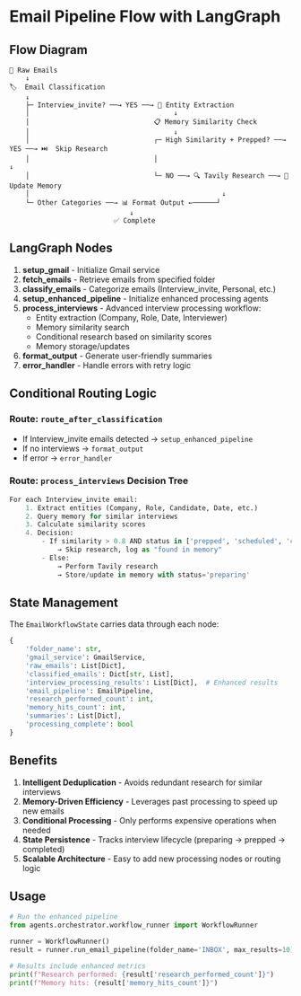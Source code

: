 # Email Pipeline Flow with LangGraph

## Flow Diagram

```
📧 Raw Emails
    ↓
🏷️  Email Classification
    ↓
    ├─ Interview_invite? ──→ YES ──→ 🧠 Entity Extraction
    │                                    ↓
    │                               📋 Memory Similarity Check
    │                                    ↓
    │                               ┌─ High Similarity + Prepped? ──→ YES ──→ ⏭️  Skip Research
    │                               │                                          ↓
    │                               └─ NO ──→ 🔍 Tavily Research ──→ 💾 Update Memory
    │                                                ↓
    └─ Other Categories ──→ 📊 Format Output ←──────┘
                              ↓
                          ✅ Complete
```

## LangGraph Nodes

1. **setup_gmail** - Initialize Gmail service
2. **fetch_emails** - Retrieve emails from specified folder
3. **classify_emails** - Categorize emails (Interview_invite, Personal, etc.)
4. **setup_enhanced_pipeline** - Initialize enhanced processing agents
5. **process_interviews** - Advanced interview processing workflow:
   - Entity extraction (Company, Role, Date, Interviewer)
   - Memory similarity search
   - Conditional research based on similarity scores
   - Memory storage/updates
6. **format_output** - Generate user-friendly summaries
7. **error_handler** - Handle errors with retry logic

## Conditional Routing Logic

### Route: `route_after_classification`
- If Interview_invite emails detected → `setup_enhanced_pipeline`
- If no interviews → `format_output`
- If error → `error_handler`

### Route: `process_interviews` Decision Tree
```python
For each Interview_invite email:
    1. Extract entities (Company, Role, Candidate, Date, etc.)
    2. Query memory for similar interviews
    3. Calculate similarity scores
    4. Decision:
        - If similarity > 0.8 AND status in ['prepped', 'scheduled', 'completed']:
            → Skip research, log as "found in memory"
        - Else:
            → Perform Tavily research
            → Store/update in memory with status='preparing'
```

## State Management

The `EmailWorkflowState` carries data through each node:

```python
{
    'folder_name': str,
    'gmail_service': GmailService,
    'raw_emails': List[Dict],
    'classified_emails': Dict[str, List],
    'interview_processing_results': List[Dict],  # Enhanced results
    'email_pipeline': EmailPipeline,
    'research_performed_count': int,
    'memory_hits_count': int,
    'summaries': List[Dict],
    'processing_complete': bool
}
```

## Benefits

1. **Intelligent Deduplication** - Avoids redundant research for similar interviews
2. **Memory-Driven Efficiency** - Leverages past processing to speed up new emails
3. **Conditional Processing** - Only performs expensive operations when needed
4. **State Persistence** - Tracks interview lifecycle (preparing → prepped → completed)
5. **Scalable Architecture** - Easy to add new processing nodes or routing logic

## Usage

```python
# Run the enhanced pipeline
from agents.orchestrator.workflow_runner import WorkflowRunner

runner = WorkflowRunner()
result = runner.run_email_pipeline(folder_name='INBOX', max_results=10)

# Results include enhanced metrics
print(f"Research performed: {result['research_performed_count']}")
print(f"Memory hits: {result['memory_hits_count']}")
```
